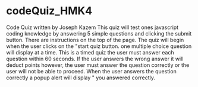 # codeQuiz_HMK4
Code Quiz written by Joseph Kazem
This quiz will test ones javascript coding knowledge by answering 5 simple questions and clicking the submit button.
There are instructions on the top of the page. The quiz will begin when the user clicks on the "start quiz button. 
one multiple choice question will display at a time. 
This is a timed quiz the user must answer each question within 60 seconds.
If the user answers the wrong answer it will deduct points however, the user must answer the question correctly or the user will not be able to proceed.
When the user answers the question correctly a popup alert will display " you answered correctly. 
